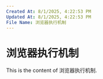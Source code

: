 ```yaml
---
Created At: 8/1/2025, 4:22:53 PM
Updated At: 8/1/2025, 4:22:53 PM
File Name: 浏览器执行机制
---
```


# 浏览器执行机制

This is the content of 浏览器执行机制.

